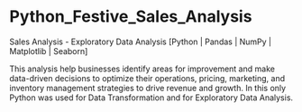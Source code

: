 # Python_Festive_Sales_Analysis

Sales Analysis -  Exploratory Data Analysis [Python | Pandas | NumPy | Matplotlib | Seaborn]

This analysis help businesses identify areas for improvement and make data-driven decisions to optimize their operations, pricing, marketing, and inventory management strategies to drive revenue and growth. In this only Python was used for Data Transformation and for Exploratory Data Analysis.
